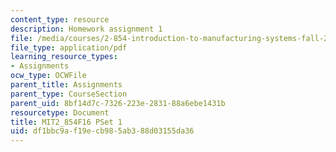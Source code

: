 ```yaml
---
content_type: resource
description: Homework assignment 1
file: /media/courses/2-854-introduction-to-manufacturing-systems-fall-2016/df1bbc9af19ecb985ab388d03155da36_MIT2_854F16_pset1.pdf
file_type: application/pdf
learning_resource_types:
- Assignments
ocw_type: OCWFile
parent_title: Assignments
parent_type: CourseSection
parent_uid: 8bf14d7c-7326-223e-2831-88a6ebe1431b
resourcetype: Document
title: MIT2_854F16 PSet 1
uid: df1bbc9a-f19e-cb98-5ab3-88d03155da36
---
```

